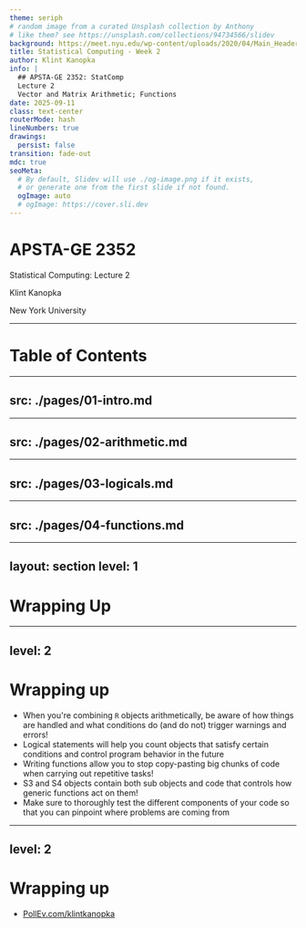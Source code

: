 ```yaml
---
theme: seriph
# random image from a curated Unsplash collection by Anthony
# like them? see https://unsplash.com/collections/94734566/slidev
background: https://meet.nyu.edu/wp-content/uploads/2020/04/Main_Header.jpg
title: Statistical Computing - Week 2
author: Klint Kanopka
info: |
  ## APSTA-GE 2352: StatComp
  Lecture 2
  Vector and Matrix Arithmetic; Functions
date: 2025-09-11
class: text-center
routerMode: hash
lineNumbers: true
drawings:
  persist: false
transition: fade-out
mdc: true
seoMeta:
  # By default, Slidev will use ./og-image.png if it exists,
  # or generate one from the first slide if not found.
  ogImage: auto
  # ogImage: https://cover.sli.dev
---
```


# APSTA-GE 2352

Statistical Computing: Lecture 2

Klint Kanopka

New York University


---

# Table of Contents

<Toc text-sm minDepth="1" maxDepth="1" />

---
src: ./pages/01-intro.md
---

---
src: ./pages/02-arithmetic.md
---

---
src: ./pages/03-logicals.md
---

---
src: ./pages/04-functions.md
---

---
layout: section
level: 1
---

# Wrapping Up

---
level: 2
---

# Wrapping up

- When you're combining `R` objects arithmetically, be aware of how things are handled and what conditions do (and do not) trigger warnings and errors!
- Logical statements will help you count objects that satisfy certain conditions and control program behavior in the future
- Writing functions allow you to stop copy-pasting big chunks of code when carrying out repetitive tasks!
- S3 and S4 objects contain both sub objects and code that controls how generic functions act on them!
- Make sure to thoroughly test the different components of your code so that you can pinpoint where problems are coming from

---
level: 2
---

# Wrapping up

- [PollEv.com/klintkanopka](https://PollEv.com/klintkanopka)